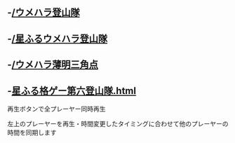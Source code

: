 ## -[/ウメハラ登山隊](/ウメハラ登山隊.html)
## -[/星ふるウメハラ登山隊](/星ふるウメハラ登山隊.html)
## -[/ウメハラ薄明三角点](/ウメハラ薄明三角点.html)


## -[星ふる格ゲー第六登山隊.html](/星ふる格ゲー第六登山隊.html)

再生ボタンで全プレーヤー同時再生

左上のプレーヤーを再生・時間変更したタイミングに合わせて他のプレーヤーの時間を同期します
